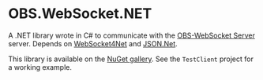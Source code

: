 # OBS.WebSocket.NET
A .NET library wrote in C# to communicate with the [OBS-WebSocket Server](https://github.com/Palakis/obs-websocket) server. 
Depends on [WebSocket4Net](https://github.com/kerryjiang/WebSocket4Net) and [JSON.Net](http://www.newtonsoft.com/json).

This library is available on the [NuGet gallery](https://www.nuget.org/packages/OBS.WebSocket.NET/). See the `TestClient` project for a working example.
